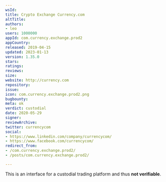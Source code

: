```yaml
---
wsId: 
title: Crypto Exchange Currency.com
altTitle: 
authors:
- leo
users: 1000000
appId: com.currency.exchange.prod2
appCountry: 
released: 2019-04-15
updated: 2023-01-13
version: 1.35.0
stars: 
ratings: 
reviews: 
size: 
website: http://currency.com
repository: 
issue: 
icon: com.currency.exchange.prod2.png
bugbounty: 
meta: ok
verdict: custodial
date: 2020-05-29
signer: 
reviewArchive: 
twitter: currencycom
social:
- https://www.linkedin.com/company/currencycom/
- https://www.facebook.com/currencycom/
redirect_from:
- /com.currency.exchange.prod2/
- /posts/com.currency.exchange.prod2/

---
```


This is an interface for a custodial trading platform and thus **not
verifiable**.
